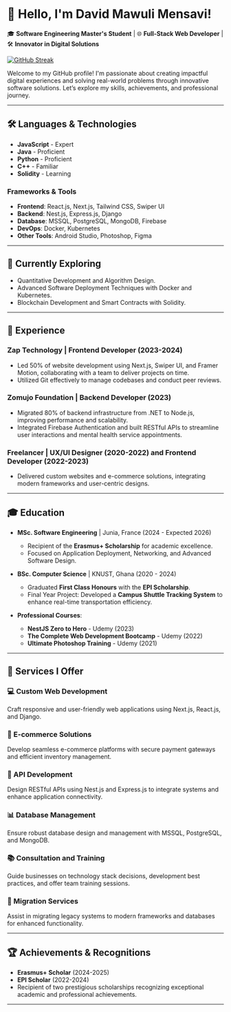 # 👋 Hello, I'm David Mawuli Mensavi!

🎓 **Software Engineering Master's Student** | 🌐 **Full-Stack Web Developer** | 🛠️ **Innovator in Digital Solutions**

[![GitHub Streak](https://streak-stats.demolab.com/?user=dm-mensavi&theme=dark)](https://git.io/streak-stats)

Welcome to my GitHub profile! I'm passionate about creating impactful digital experiences and solving real-world problems through innovative software solutions. Let’s explore my skills, achievements, and professional journey.

---

## 🛠️ Languages & Technologies

- **JavaScript** - Expert  
- **Java** - Proficient  
- **Python** - Proficient  
- **C++** - Familiar  
- **Solidity** - Learning  

### Frameworks & Tools  
- **Frontend**: React.js, Next.js, Tailwind CSS, Swiper UI  
- **Backend**: Nest.js, Express.js, Django  
- **Database**: MSSQL, PostgreSQL, MongoDB, Firebase  
- **DevOps**: Docker, Kubernetes  
- **Other Tools**: Android Studio, Photoshop, Figma  

---

## 🚀 Currently Exploring

- Quantitative Development and Algorithm Design.  
- Advanced Software Deployment Techniques with Docker and Kubernetes.  
- Blockchain Development and Smart Contracts with Solidity.  

---

## 💼 Experience

### **Zap Technology** | Frontend Developer (2023-2024)  
- Led 50% of website development using Next.js, Swiper UI, and Framer Motion, collaborating with a team to deliver projects on time.  
- Utilized Git effectively to manage codebases and conduct peer reviews.

### **Zomujo Foundation** | Backend Developer (2023)  
- Migrated 80% of backend infrastructure from .NET to Node.js, improving performance and scalability.  
- Integrated Firebase Authentication and built RESTful APIs to streamline user interactions and mental health service appointments.

### **Freelancer** | UX/UI Designer (2020-2022) and Frontend Developer (2022-2023)  
- Delivered custom websites and e-commerce solutions, integrating modern frameworks and user-centric designs.

---

## 🎓 Education

- **MSc. Software Engineering** | Junia, France (2024 - Expected 2026)  
  - Recipient of the **Erasmus+ Scholarship** for academic excellence.  
  - Focused on Application Deployment, Networking, and Advanced Software Design.  

- **BSc. Computer Science** | KNUST, Ghana (2020 - 2024)  
  - Graduated **First Class Honours** with the **EPI Scholarship**.  
  - Final Year Project: Developed a **Campus Shuttle Tracking System** to enhance real-time transportation efficiency.

- **Professional Courses**:  
  - **NestJS Zero to Hero** - Udemy (2023)  
  - **The Complete Web Development Bootcamp** - Udemy (2022)  
  - **Ultimate Photoshop Training** - Udemy (2021)  

---

## 🌟 Services I Offer

### 💻 Custom Web Development  
Craft responsive and user-friendly web applications using Next.js, React.js, and Django.  

### 🛒 E-commerce Solutions  
Develop seamless e-commerce platforms with secure payment gateways and efficient inventory management.  

### 🔗 API Development  
Design RESTful APIs using Nest.js and Express.js to integrate systems and enhance application connectivity.  

### 📊 Database Management  
Ensure robust database design and management with MSSQL, PostgreSQL, and MongoDB.  

### 📚 Consultation and Training  
Guide businesses on technology stack decisions, development best practices, and offer team training sessions.  

### 🔄 Migration Services  
Assist in migrating legacy systems to modern frameworks and databases for enhanced functionality.  

---

## 🏆 Achievements & Recognitions

- **Erasmus+ Scholar** (2024-2025)  
- **EPI Scholar** (2022-2024)  
- Recipient of two prestigious scholarships recognizing exceptional academic and professional achievements.

---
